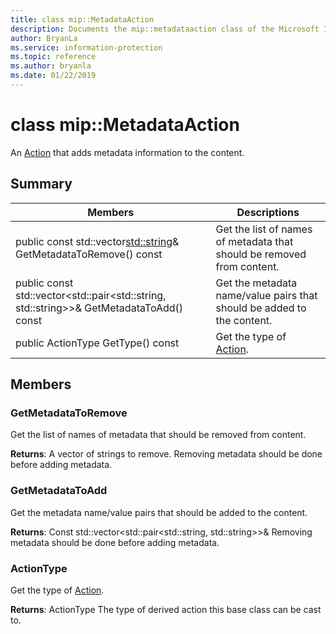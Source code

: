 ```yaml
---
title: class mip::MetadataAction 
description: Documents the mip::metadataaction class of the Microsoft Information Protection (MIP) SDK.
author: BryanLa
ms.service: information-protection
ms.topic: reference
ms.author: bryanla
ms.date: 01/22/2019
---
```


# class mip::MetadataAction 
An [Action](class_mip_action.md) that adds metadata information to the content.
  
## Summary
 Members                        | Descriptions                                
--------------------------------|---------------------------------------------
public const std::vector<std::string>& GetMetadataToRemove() const  |  Get the list of names of metadata that should be removed from content.
public const std::vector<std::pair<std::string, std::string>>& GetMetadataToAdd() const  |  Get the metadata name/value pairs that should be added to the content.
public ActionType GetType() const  |  Get the type of [Action](class_mip_action.md).
  
## Members
  
### GetMetadataToRemove
Get the list of names of metadata that should be removed from content.

  
**Returns**: A vector of strings to remove. 
Removing metadata should be done before adding metadata.
  
### GetMetadataToAdd
Get the metadata name/value pairs that should be added to the content.

  
**Returns**: Const std::vector<std::pair<std::string, std::string>>& 
Removing metadata should be done before adding metadata.
  
### ActionType
Get the type of [Action](class_mip_action.md).

  
**Returns**: ActionType The type of derived action this base class can be cast to.